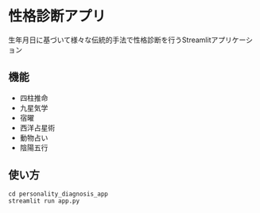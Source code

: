 # 性格診断アプリ

生年月日に基づいて様々な伝統的手法で性格診断を行うStreamlitアプリケーション

## 機能

- 四柱推命
- 九星気学
- 宿曜
- 西洋占星術
- 動物占い
- 陰陽五行

## 使い方

```
cd personality_diagnosis_app
streamlit run app.py
```
